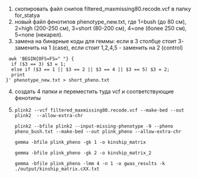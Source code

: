 1. скопировать файл снипов filtered_maxmissing80.recode.vcf в папку for_statya
2. новый файл фенотипов phenotype_new.txt, где 1=bush (до 80 см), 2=high (200-250 см), 3=short (80-200 см), 4=one (более 250 см), 5=none (некарел). 
3. замена на бинарные коды для геммы: если в 3 столбце стоит 3- заменить на 1 (case), если стоит 1,2,4,5 - заменить на 2 (control)
```
 awk 'BEGIN{OFS=FS=" "} {
  if ($3 == 3) $3 = 1;
  else if ($3 == 1 || $3 == 2 || $3 == 4 || $3 == 5) $3 = 2;
  print
}' phenotype_new.txt > short_pheno.txt
```
4. создать 4 папки и переместить туда vcf и соответствующие фенотипы
5. ```
   plink2 --vcf filtered_maxmissing80.recode.vcf --make-bed --out plink2  --allow-extra-chr
   ```
   ```
   plink2 --bfile plink2 --input-missing-phenotype -9 --pheno pheno_bush.txt --make-bed --out plink_pheno --allow-extra-chr
   ```
   ```
   gemma -bfile plink_pheno -gk 1 -o kinship_matrix
   ```
   ```
   gemma -bfile plink_pheno -gk 2 -o kinship_matrix_2
   ```
   ```
   gemma -bfile plink_pheno -lmm 4 -n 1 -o gwas_results -k ./output/kinship_matrix.cXX.txt
   ```
   
